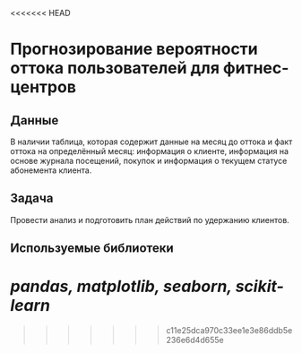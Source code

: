 <<<<<<< HEAD
# Прогнозирование вероятности оттока пользователей для фитнес-центров
## Данные
В наличии таблица, которая содержит данные на месяц до оттока и факт оттока на определённый месяц: информация о клиенте, информация на основе журнала посещений, покупок и информация о текущем статусе абонемента клиента.

## Задача
Провести анализ и подготовить план действий по удержанию клиентов.

## Используемые библиотеки
*pandas, matplotlib, seaborn, scikit-learn*
=======

>>>>>>> c11e25dca970c33ee1e3e86ddb5e236e6d4d655e
